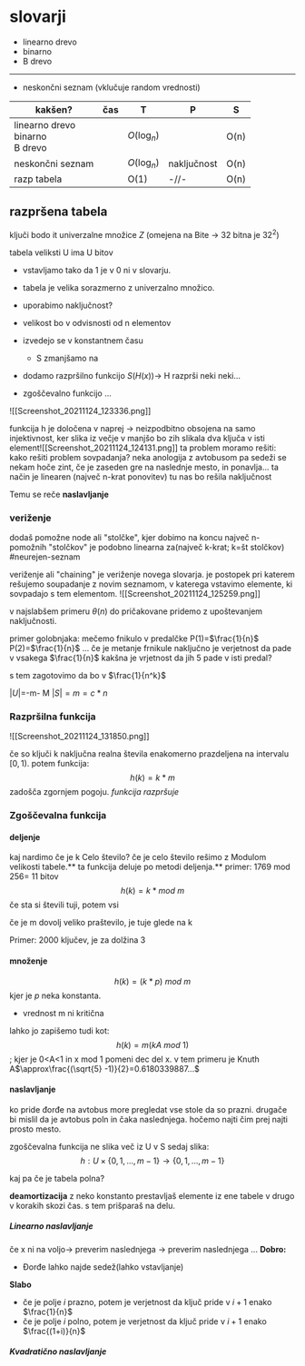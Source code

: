 # slovarji
- linearno drevo
- binarno
- B drevo
---
- neskončni seznam (vklučuje random vrednosti)


| kakšen?                              | čas | T           | P           | S    |
| ------------------------------------ | --- | ----------- | ----------- | ---- |
| linearno drevo<br>binarno<br>B drevo |     | $O(\log_n)$ |             | O(n) |
| neskončni seznam                     |     | $O(\log_n)$ | naključnost | O(n) |
| razp tabela                          |     | O(1)        | -//-        | O(n) | 



## razpršena tabela
ključi bodo it univerzalne množice $Z$ (omejena na Bite -> 32 bitna je $32^2$)

tabela veliksti U ima U bitov
- vstavljamo tako da 1 je v 0 ni v slovarju.
- tabela je velika sorazmerno z univerzalno množico.
- uporabimo naključnost?
- velikost bo v odvisnosti od n elementov
- izvedejo se v konstantnem času
	- S zmanjšamo na 

- dodamo razpršilno funkcijo $S(H(x))$-> H razprši neki neki...
- zgoščevalno funkcijo ...

![[Screenshot_20211124_123336.png]]

funkcija h je določena v naprej -> neizpodbitno obsojena na samo injektivnost, ker slika iz večje v manjšo bo zih slikala dva ključa v isti element![[Screenshot_20211124_124131.png]]
ta problem moramo rešiti:
kako rešiti problem sovpadanja?
neka anologija z avtobusom pa sedeži
se nekam hoče zint, če je zaseden gre na naslednje mesto, in ponavlja...
ta način je linearen (največ n-krat ponovitev)
tu nas bo rešila naključnost

Temu se reče **naslavljanje**

### veriženje
dodaš pomožne node ali "stolčke", kjer dobimo na koncu največ n- pomožnih "stolčkov"
je podobno linearna za(največ k-krat; k=št stolčkov)
#neurejen-seznam 

veriženje ali "chaining" je veriženje novega slovarja. je postopek pri katerem rešujemo soupadanje z novim seznamom, v katerega vstavimo elemente, ki sovpadajo s tem elementom. 
![[Screenshot_20211124_125259.png]]

v najslabšem primeru $\theta(n)$
do pričakovane pridemo z upoštevanjem naključnosti. 

primer golobnjaka:
mečemo fnikulo v predalčke
P(1)=$\frac{1}{n}$
P(2)=$\frac{1}{n}$
			...
če je metanje frnikule naključno je verjetnost da pade v vsakega $\frac{1}{n}$
kakšna je vrjetnost da jih 5 pade v isti predal?

s tem zagotovimo da bo v $\frac{1}{n^k}$


$|U|=$-m- M
$|S|=m=c*n$
### Razpršilna funkcija

![[Screenshot_20211124_131850.png]]

če so ključi k naključna realna števila enakomerno prazdeljena na intervalu $[0,1)$. potem funkcija: $$h(k)=k*m$$ zadošča zgornjem pogoju. *funkcija razpršuje*

### Zgoščevalna funkcija
#### deljenje

kaj nardimo če je k Celo število?
če je celo število rešimo z Modulom velikosti tabele.** ta funkcija deluje po metodi deljenja.**
primer:
1769 mod 256= 11 bitov
$$h(k)=k*mod\ m$$
če sta si števili tuji, potem vsi

če je m dovolj veliko praštevilo, je tuje glede na k

Primer:
2000 ključev, je za dolžina 3

#### množenje
$$h(k)= (k*p)\ mod\ m$$
kjer je $p$ neka konstanta.
- vrednost m ni kritična

lahko jo zapišemo tudi kot: $$h(k)=m(kA\ mod\ 1)$$; kjer je 0<A<1 in x mod 1 pomeni dec del x. v tem primeru je Knuth A$\approx\frac{(\sqrt{5} -1)}{2}=0.6180339887...$

#### naslavljanje
ko pride đorđe na avtobus more pregledat vse stole da so prazni. drugače bi mislil da je avtobus poln in čaka naslednjega. hočemo najti čim prej najti prosto mesto.

zgoščevalna funkcija ne slika več iz U v S 
sedaj slika: $$h:U\times \{0,1,...,m-1\} \to \{0,1,...,m-1\}$$

kaj pa če je tabela polna?

**deamortizacija** z neko konstanto prestavljaš elemente iz ene tabele v drugo v korakih skozi čas. s tem prišparaš na delu.


##### Linearno naslavljanje
če x ni na voljo-> preverim naslednjega -> preverim naslednjega ...
**Dobro:**
- Đorđe lahko najde sedež(lahko vstavljanje)

**Slabo**
- če je polje $i$ prazno, potem je verjetnost da ključ pride v $i+1$ enako $\frac{1}{n}$
- če je polje $i$ polno, potem je verjetnost da ključ pride v $i+1$ enako $\frac{(1+i)}{n}$

##### Kvadratično naslavljanje